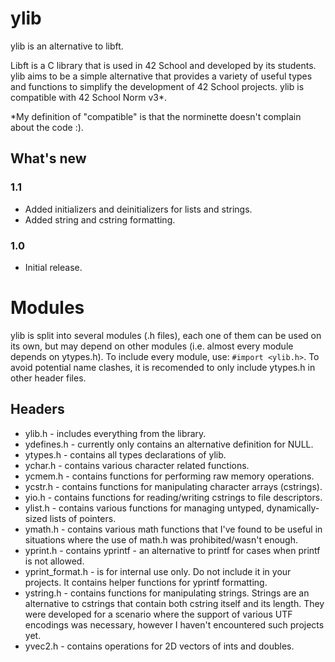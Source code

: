 # ylib
ylib is an alternative to libft.

Libft is a C library that is used in 42 School and developed by its students. ylib aims to be a simple alternative that provides a variety of useful types and functions to simplify the development of 42 School projects. ylib is compatible with 42 School Norm v3*.

*My definition of "compatible" is that the norminette doesn't complain about the code :).

## What's new
### 1.1
* Added initializers and deinitializers for lists and strings.
* Added string and cstring formatting.
### 1.0
* Initial release.


# Modules
ylib is split into several modules (.h files), each one of them can be used on its own, but may depend on other modules (i.e. almost every module depends on ytypes.h). To include every module, use:
`#import <ylib.h>`.
To avoid potential name clashes, it is recomended to only include ytypes.h in other header files.

## Headers
- ylib.h - includes everything from the library.
- ydefines.h - currently only contains an alternative definition for NULL.
- ytypes.h - contains all types declarations of ylib.
- ychar.h - contains various character related functions.
- ycmem.h - contains functions for performing raw memory operations.
- ycstr.h - contains functions for manipulating character arrays (cstrings).
- yio.h - contains functions for reading/writing cstrings to file descriptors.
- ylist.h - contains various functions for managing untyped, dynamically-sized lists of pointers.
- ymath.h - contains various math functions that I've found to be useful in situations where the use of math.h was prohibited/wasn't enough.
- yprint.h - contains yprintf - an alternative to printf for cases when printf is not allowed.
- yprint_format.h - is for internal use only. Do not include it in your projects. It contains helper functions for yprintf formatting.
- ystring.h - contains functions for manipulating strings. Strings are an alternative to cstrings that contain both cstring itself and its length. They were developed for a scenario where the support of various UTF encodings was necessary, however I haven't encountered such projects yet.
- yvec2.h - contains operations for 2D vectors of ints and doubles.
